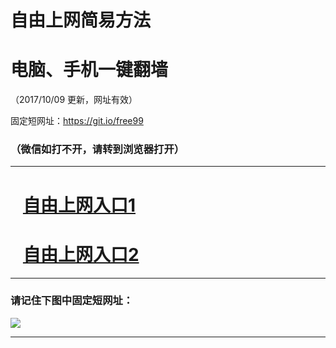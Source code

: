 ﻿# 自由上网简易方法

# 电脑、手机一键翻墙

（2017/10/09 更新，网址有效）

固定短网址：https://git.io/free99

### （微信如打不开，请转到浏览器打开）


***





# &nbsp;&nbsp; <a href="http://ft3071622104.fwq-tz-1001.info/fwqtz01.html?t=100900115180 " target="_blank">自由上网入口1</a>
# &nbsp;&nbsp; <a href="http://ft3228318053.fwq-tz-1002.info/fwqtz02.html?t=100900132745 " target="_blank">自由上网入口2</a>
***

### 请记住下图中固定短网址：

<img src="https://s3-us-west-2.amazonaws.com/fwq-1001/yjfq-20170905okok.png" /> 


***

